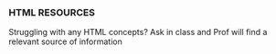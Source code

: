 ### HTML RESOURCES

Struggling with any HTML concepts?  Ask in class and Prof will find a relevant
source of information
